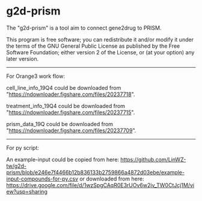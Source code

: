 # g2d-prism
The "g2d-prism" is a tool aim to connect gene2drug to PRISM. 

This program is free software; you can redistribute it and/or modify it under the terms of the GNU General Public License as published by the Free Software Foundation; either version 2 of the License, or (at your option) any later version.

-----------------------------------------------------------------------------------------------
For Orange3 work flow: 

cell_line_info_19Q4 could be downloaded from "https://ndownloader.figshare.com/files/20237718".

treatment_info_19Q4 could be downloaded from "https://ndownloader.figshare.com/files/20237715".

prism_data_19Q could be downloaded from "https://ndownloader.figshare.com/files/20237709".

-----------------------------------------------------------------------------------------------

For py script:

An example-input could be copied from here: https://github.com/LinWZ-tw/g2d-prism/blob/e246e7f4466b12b836133b2759866a4872d03ebe/example-input-compounds-for-py.csv
                   or downloaded from here: https://drive.google.com/file/d/1wzSpgCAqR0E3rUOv6w2jv_TW0CtJcj1M/view?usp=sharing
